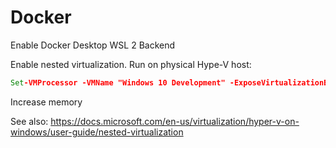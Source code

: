 # Docker

Enable Docker Desktop WSL 2 Backend

Enable nested virtualization. Run on physical Hype-V host:
```cmd
Set-VMProcessor -VMName "Windows 10 Development" -ExposeVirtualizationExtensions $true
```

Increase memory

See also: https://docs.microsoft.com/en-us/virtualization/hyper-v-on-windows/user-guide/nested-virtualization

